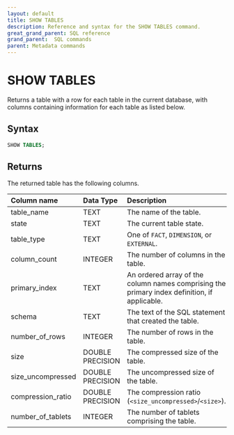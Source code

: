 ```yaml
---
layout: default
title: SHOW TABLES
description: Reference and syntax for the SHOW TABLES command.
great_grand_parent: SQL reference
grand_parent:  SQL commands
parent: Metadata commands
---
```


# SHOW TABLES

Returns a table with a row for each table in the current database, with columns containing information for each table as listed below.

## Syntax

```sql
SHOW TABLES;
```

## Returns

The returned table has the following columns.


| Column name                 | Data Type   | Description |
| :---------------------------| :-----------| :-----------|
| table_name                  | TEXT      | The name of the table. |
| state                       | TEXT      | The current table state. |
| table_type                  | TEXT      | One of `FACT`, `DIMENSION`, or `EXTERNAL`. |
| column_count                | INTEGER         | The number of columns in the table. |
| primary_index               | TEXT      | An ordered array of the column names comprising the primary index definition, if applicable. |
| schema                      | TEXT      | The text of the SQL statement that created the table. |
| number_of_rows              | INTEGER         | The number of rows in the table. |
| size                        | DOUBLE PRECISION | The compressed size of the table. |
| size_uncompressed           | DOUBLE PRECISION | The uncompressed size of the table. |
| compression_ratio           | DOUBLE PRECISION | The compression ratio (`<size_uncompressed>`/`<size>`). |
| number_of_tablets           | INTEGER         | The number of tablets comprising the table. |
